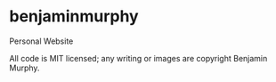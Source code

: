# benjaminmurphy
Personal Website

All code is MIT licensed; any writing or images are copyright Benjamin Murphy.